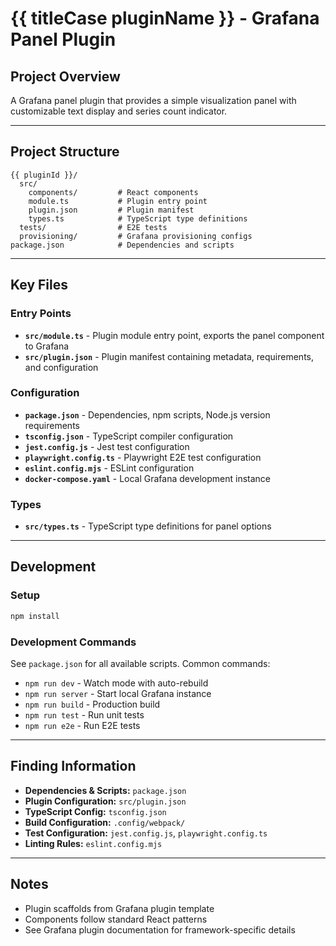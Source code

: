 # {{ titleCase pluginName }} - Grafana Panel Plugin

## Project Overview

A Grafana panel plugin that provides a simple visualization panel with customizable text display and series count indicator.

---

## Project Structure

```
{{ pluginId }}/
  src/
    components/         # React components
    module.ts           # Plugin entry point
    plugin.json         # Plugin manifest
    types.ts            # TypeScript type definitions
  tests/                # E2E tests
  provisioning/         # Grafana provisioning configs
package.json            # Dependencies and scripts
```

---

## Key Files

### Entry Points
- **`src/module.ts`** - Plugin module entry point, exports the panel component to Grafana
- **`src/plugin.json`** - Plugin manifest containing metadata, requirements, and configuration

### Configuration
- **`package.json`** - Dependencies, npm scripts, Node.js version requirements
- **`tsconfig.json`** - TypeScript compiler configuration
- **`jest.config.js`** - Jest test configuration
- **`playwright.config.ts`** - Playwright E2E test configuration
- **`eslint.config.mjs`** - ESLint configuration
- **`docker-compose.yaml`** - Local Grafana development instance

### Types
- **`src/types.ts`** - TypeScript type definitions for panel options

---

## Development

### Setup
```bash
npm install
```

### Development Commands
See `package.json` for all available scripts. Common commands:
- `npm run dev` - Watch mode with auto-rebuild
- `npm run server` - Start local Grafana instance
- `npm run build` - Production build
- `npm run test` - Run unit tests
- `npm run e2e` - Run E2E tests

---

## Finding Information

- **Dependencies & Scripts:** `package.json`
- **Plugin Configuration:** `src/plugin.json`
- **TypeScript Config:** `tsconfig.json`
- **Build Configuration:** `.config/webpack/`
- **Test Configuration:** `jest.config.js`, `playwright.config.ts`
- **Linting Rules:** `eslint.config.mjs`

---

## Notes

- Plugin scaffolds from Grafana plugin template
- Components follow standard React patterns
- See Grafana plugin documentation for framework-specific details